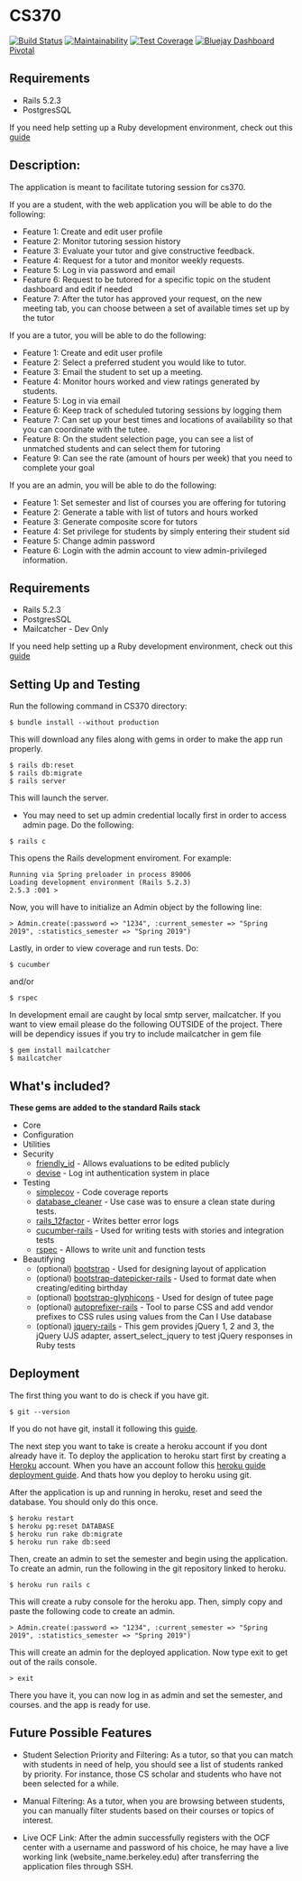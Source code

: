 # CS370 
[![Build Status](https://travis-ci.com/nfigueira/cs370.svg?branch=master)](https://travis-ci.com/nfigueira/cs370)
[![Maintainability](https://api.codeclimate.com/v1/badges/21aa1dc55c25bf616f89/maintainability)](https://codeclimate.com/github/nfigueira/cs370/maintainability)
[![Test Coverage](https://api.codeclimate.com/v1/badges/21aa1dc55c25bf616f89/test_coverage)](https://codeclimate.com/github/nfigueira/cs370/test_coverage)
[![Bluejay Dashboard](https://img.shields.io/badge/Bluejay-Dashboard_2-blue.svg)](http://dashboard.bluejay.governify.io/dashboard/script/dashboardLoader.js?dashboardURL=https://reporter.bluejay.governify.io/api/v4/dashboards/tpa-CS169L-GH-nfigueira_cs370/main)
[Pivotal](https://www.pivotaltracker.com/n/projects/2317313)

## Requirements
* Rails 5.2.3
* PostgresSQL

If you need help setting up a Ruby development environment, check out this [guide](https://mattbrictson.com/rails-osx-setup-guide)

## Description:
The application is meant to facilitate tutoring session for cs370.

If you are a student, with the web application you will be able to do the following:
* Feature 1: Create and edit user profile
* Feature 2: Monitor tutoring session history
* Feature 3: Evaluate your tutor and give constructive feedback.
* Feature 4: Request for a tutor and monitor weekly requests.
* Feature 5: Log in via password and email
* Feature 6: Request to be tutored for a specific topic on the student dashboard and edit if needed
* Feature 7: After the tutor has approved your request, on the new meeting tab, you can choose between a set of available times set up by the tutor

If you are a tutor, you will be able to do the following:
* Feature 1: Create and edit user profile
* Feature 2: Select a preferred student you would like to tutor.
* Feature 3: Email the student to set up a meeting.
* Feature 4: Monitor hours worked and view ratings generated by students.
* Feature 5: Log in via email
* Feature 6: Keep track of scheduled tutoring sessions by logging them
* Feature 7: Can set up your best times and locations of availability so that you can coordinate with the tutee.
* Feature 8: On the student selection page, you can see a list of unmatched students and can select them for tutoring
* Feature 9: Can see the rate (amount of hours per week) that you need to complete your goal

If you are an admin, you will be able to do the following:
* Feature 1: Set semester and list of courses you are offering for tutoring
* Feature 2: Generate a table with list of tutors and hours worked
* Feature 3: Generate composite score for tutors
* Feature 4: Set privilege for students by simply entering their student sid
* Feature 5: Change admin password
* Feature 6: Login with the admin account to view admin-privileged information.

## Requirements
* Rails 5.2.3
* PostgresSQL
* Mailcatcher - Dev Only

If you need help setting up a Ruby development environment, check out this [guide](https://mattbrictson.com/rails-osx-setup-guide)

## Setting Up and Testing
Run the following command in CS370 directory:
```
$ bundle install --without production
```
This will download any files along with gems in order to make the app run properly.

```
$ rails db:reset
$ rails db:migrate
$ rails server
```
This will launch the server.
* You may need to set up admin credential locally first in order to access admin page.
Do the following:
```
$ rails c
````
This opens the Rails development enviroment. For example:
```
Running via Spring preloader in process 89006
Loading development environment (Rails 5.2.3)
2.5.3 :001 > 
```
Now, you will have to initialize an Admin object by the following line:
```
> Admin.create(:password => "1234", :current_semester => "Spring 2019", :statistics_semester => "Spring 2019")
```
Lastly, in order to view coverage and run tests. Do:
```
$ cucumber
```
and/or
```
$ rspec
```

In development email are caught by local smtp server, mailcatcher. If you want to view email please do the following OUTSIDE of the project. There will be dependicy issues if you try to include mailcatcher in gem file

```
$ gem install mailcatcher
$ mailcatcher
```
## What's included?
**These gems are added to the standard Rails stack**
* Core
* Configuration
* Utilities
* Security
    * [friendly_id](https://github.com/norman/friendly_id) - Allows evaluations to be edited publicly
    * [devise](https://github.com/plataformatec/devise) - Log int authentication system in place
* Testing
    * [simplecov](https://github.com/colszowka/simplecov) - Code coverage reports
    * [database_cleaner](https://github.com/DatabaseCleaner/database_cleaner) - Use case was to ensure a clean state during tests.
    * [rails_12factor](https://github.com/heroku/rails_12factor) - Writes better error logs
    * [cucumber-rails](https://github.com/cucumber/cucumber-rails) - Used for writing tests with stories and integration tests
    * [rspec](https://rspec.info) - Allows to write unit and function tests
* Beautifying
    * (optional) [bootstrap](https://getbootstrap.com) - Used for designing layout of application
    * (optional) [bootstrap-datepicker-rails](https://github.com/Nerian/bootstrap-datepicker-rails) - Used to format date when creating/editing birthday
    * (optional) [bootstrap-glyphicons](https://github.com/anjlab/bootstrap-glyphicons) - Used for design of tutee page
    * (optional) [autoprefixer-rails](https://github.com/ai/autoprefixer-rails) - Tool to parse CSS and add vendor prefixes to CSS rules using values from the Can I Use database
    * (optional) [jquery-rails](https://github.com/rails/jquery-rails) - This gem provides jQuery 1, 2 and 3, the jQuery UJS adapter, assert_select_jquery to test jQuery responses in Ruby tests
    
## Deployment
The first thing you want to do is check if you have git.
```
$ git --version
```
If you do not have git, install it following this [guide](https://www.linode.com/docs/development/version-control/how-to-install-git-on-linux-mac-and-windows/).

The next step you want to take is create a heroku account if you dont already have it.
To deploy the application to heroku start first by creating a [Heroku](https://signup.heroku.com/) account.
When you have an account follow this [heroku guide deployment guide](https://devcenter.heroku.com/articles/git).
And thats how you deploy to heroku using git.

After the application is up and running in heroku, reset and seed the database. You should only do this once.
```
$ heroku restart
$ heroku pg:reset DATABASE
$ heroku run rake db:migrate
$ heroku run rake db:seed
```
Then, create an admin to set the semester and begin using the application.
To create an admin, run the following in the git repository linked to heroku.
```
$ heroku run rails c
```
This will create a ruby console for the heroku app. Then, simply copy and paste the following code to create an admin.
```
> Admin.create(:password => "1234", :current_semester => "Spring 2019", :statistics_semester => "Spring 2019")
```
This will create an admin for the deployed application. Now type exit to get out of the rails console.
```
> exit
```
There you have it, you can now log in as admin and set the semester, and courses. and the app is ready for use.

## Future Possible Features

* Student Selection Priority and Filtering: As a tutor, so that you can match with students in need of help, you should see a list of students ranked by priority. For instance, those CS scholar and students who have not been selected for a while.

* Manual Filtering: As a tutor, when you are browsing between students, you can manually filter students based on their courses or topics of interest.

* Live OCF Link: After the admin successfully registers with the OCF center with a username and password of his choice, he may have a live working link (website_name.berkeley.edu) after transferring the application files through SSH. 

